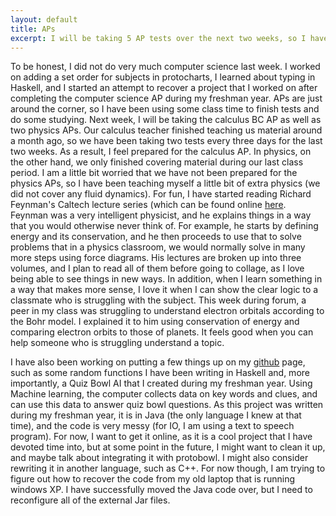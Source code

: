 ```yaml
---
layout: default
title: APs
excerpt: I will be taking 5 AP tests over the next two weeks, so I have been really busy with school work.
---
```

To be honest, I did not do very much computer science last week. I worked on adding a set order for subjects in protocharts, I learned about typing in Haskell, and I started an attempt to recover a project that I worked on after completing the computer science AP during my freshman year. APs are just around the corner, so I have been using some class time to finish tests and do some studying. Next week, I will be taking the calculus BC AP as well as two physics APs. Our calculus teacher finished teaching us material around a month ago, so we have been taking two tests every three days for the last two weeks. As a result, I feel prepared for the calculus AP. In physics, on the other hand, we only finished covering material during our last class period. I am a little bit worried that we have not been prepared for the physics APs, so I have been teaching myself a little bit of extra physics (we did not cover any fluid dynamics). For fun, I have started reading Richard Feynman's Caltech lecture series (which can be found online [here](http://www.feynmanlectures.caltech.edu/). Feynman was a very intelligent physicist, and he explains things in a way that you would otherwise never think of. For example, he starts by defining energy and its conservation, and he then proceeds to use that to solve problems that in a physics classroom, we would normally solve in many more steps using force diagrams. His lectures are broken up into three volumes, and I plan to read all of them before going to collage, as I love being able to see things in new ways. In addition, when I learn something in a way that makes more sense, I love it when I can show the clear logic to a classmate who is struggling with the subject. This week during forum, a peer in my class was struggling to understand electron orbitals according to the Bohr model. I explained it to him using conservation of energy and comparing electron orbits to those of planets. It feels good when you can help someone who is struggling understand a topic.

I have also been working on putting a few things up on my [github](https://github.com/NielsKornerup) page, such as some random functions I have been writing in Haskell and, more importantly, a Quiz Bowl AI that I created during my freshman year. Using Machine learning, the computer collects data on key words and clues, and can use this data to answer quiz bowl questions. As this project was written during my freshman year, it is in Java (the only language I knew at that time), and the code is very messy (for IO, I am using a text to speech program). For now, I want to get it online, as it is a cool project that I have devoted time into, but at some point in the future, I might want to clean it up, and maybe talk about integrating it with protobowl. I might also consider rewriting it in another language, such as C++. For now though, I am trying to figure out how to recover the code from my old laptop that is running windows XP. I have successfully moved the Java code over, but I need to reconfigure all of the external Jar files.
